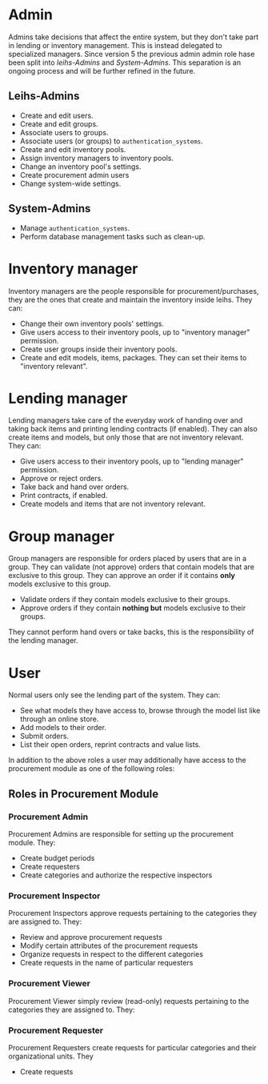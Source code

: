 # Admin

Admins take decisions that affect the entire system, but they don't take part
in lending or inventory management. This is instead delegated to specialized
managers. Since version 5 the previous admin admin role hase been split into
_leihs-Admins_ and _System-Admins_. This separation is an ongoing process and
will be further refined in the future.


## Leihs-Admins

* Create and edit users.
* Create and edit groups.
* Associate users to groups.
* Associate users (or groups) to `authentication_systems`.
* Create and edit inventory pools.
* Assign inventory managers to inventory pools.
* Change an inventory pool's settings.
* Create procurement admin users
* Change system-wide settings.

## System-Admins

* Manage `authentication_systems`.
* Perform database management tasks such as clean-up. 


# Inventory manager

Inventory managers are the people responsible for procurement/purchases, they are the ones that create and maintain the inventory inside leihs. They can:

* Change their own inventory pools' settings.
* Give users access to their inventory pools, up to "inventory manager" permission.
* Create user groups inside their inventory pools.
* Create and edit models, items, packages. They can set their items to "inventory relevant".

# Lending manager

Lending managers take care of the everyday work of handing over and taking back items and printing lending contracts (if enabled). They can also create items and models, but only those that are not inventory relevant. They can:

* Give users access to their inventory pools, up to "lending manager" permission.
* Approve or reject orders.
* Take back and hand over orders.
* Print contracts, if enabled.
* Create models and items that are not inventory relevant.

# Group manager

Group managers are responsible for orders placed by users that are in a group. They can validate (not approve) orders that contain models that are exclusive to this group. They can approve an order if it contains **only** models exclusive to this group.

* Validate orders if they contain models exclusive to their groups.
* Approve orders if they contain **nothing but** models exclusive to their groups.

They cannot perform hand overs or take backs, this is the responsibility of the lending manager.

# User

Normal users only see the lending part of the system. They can:

* See what models they have access to, browse through the model list like through an online store.
* Add models to their order.
* Submit orders.
* List their open orders, reprint contracts and value lists.

In addition to the above roles a user may additionally have access to the procurement module as one of the following roles:

## Roles in Procurement Module

### Procurement Admin

Procurement Admins are responsible for setting up the procurement module. They:

* Create budget periods
* Create requesters
* Create categories and authorize the respective inspectors

### Procurement Inspector

Procurement Inspectors approve requests pertaining to the categories they are assigned to. They:

* Review and approve procurement requests
* Modify certain attributes of the procurement requests
* Organize requests in respect to the different categories
* Create requests in the name of particular requesters

### Procurement Viewer

Procurement Viewer simply review (read-only) requests pertaining to the categories they are assigned to. They:

### Procurement Requester

Procurement Requesters create requests for particular categories and their organizational units. They

* Create requests
